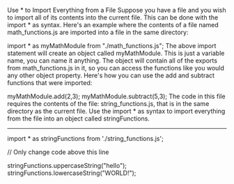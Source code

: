 Use * to Import Everything from a File
Suppose you have a file and you wish to import all of its contents into the current file. This can be done with the import * as syntax. Here's an example where the contents of a file named math_functions.js are imported into a file in the same directory:

import * as myMathModule from "./math_functions.js";
The above import statement will create an object called myMathModule. This is just a variable name, you can name it anything. The object will contain all of the exports from math_functions.js in it, so you can access the functions like you would any other object property. Here's how you can use the add and subtract functions that were imported:

myMathModule.add(2,3);
myMathModule.subtract(5,3);
The code in this file requires the contents of the file: string_functions.js, that is in the same directory as the current file. Use the import * as syntax to import everything from the file into an object called stringFunctions.

***

import * as stringFunctions from './string_functions.js';

// Only change code above this line

stringFunctions.uppercaseString("hello");
stringFunctions.lowercaseString("WORLD!");